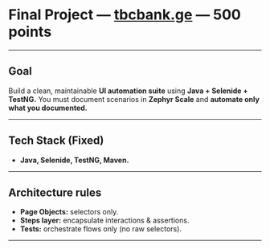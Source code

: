 # Final Project — [tbcbank.ge](https://tbcbank.ge/) — 500 points

---

## Goal
Build a clean, maintainable **UI automation suite** using **Java + Selenide + TestNG.**
You must document scenarios in **Zephyr Scale** and **automate only what you documented.**

---

## Tech Stack (Fixed)
- **Java, Selenide, TestNG, Maven.**

---

## Architecture rules
- **Page Objects:** selectors only.
- **Steps layer:** encapsulate interactions & assertions.
- **Tests:** orchestrate flows only (no raw selectors).

---